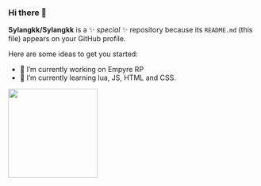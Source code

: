 ### Hi there 👋


**Sylangkk/Sylangkk** is a ✨ _special_ ✨ repository because its `README.md` (this file) appears on your GitHub profile.

Here are some ideas to get you started:

- 🔭 I’m currently working on Empyre RP
- 🌱 I’m currently learning lua, JS, HTML and CSS.

<img height="180em" src="https://github-readme-stats.vercel.app/api?username=Sylangkk&show_icons=true&hide_border=true&&count_private=true&include_all_commits=true" />

